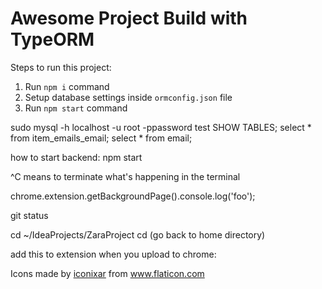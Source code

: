 # Awesome Project Build with TypeORM

Steps to run this project:

1. Run `npm i` command
2. Setup database settings inside `ormconfig.json` file
3. Run `npm start` command


sudo mysql -h localhost -u root -ppassword test
SHOW TABLES;
select * from item_emails_email;
select * from email;


how to start backend:
npm start

^C means to terminate what's happening in the terminal

chrome.extension.getBackgroundPage().console.log('foo');

git status

cd ~/IdeaProjects/ZaraProject
cd (go back to home directory)


add this to extension when you upload to chrome:
<div>Icons made by <a href="https://www.flaticon.com/authors/iconixar" title="iconixar">iconixar</a> from <a href="https://www.flaticon.com/" title="Flaticon">www.flaticon.com</a></div>